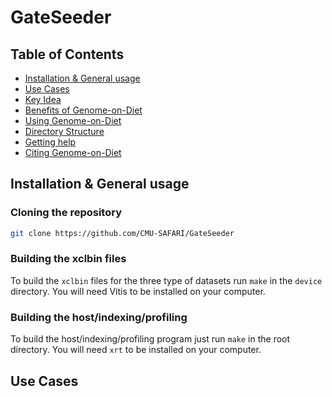 # GateSeeder


## Table of Contents
- [Installation & General usage](#install)
- [Use Cases](#usecases)
- [Key Idea](#idea)
- [Benefits of Genome-on-Diet](#results)
- [Using Genome-on-Diet](#usage)
- [Directory Structure](#directory)
- [Getting help](#contact)
- [Citing Genome-on-Diet](#cite)

## <a name="install"></a>Installation & General usage

### Cloning the repository
```sh
git clone https://github.com/CMU-SAFARI/GateSeeder
```
### Building the xclbin files
To build the `xclbin` files for the three type of datasets run `make` in the `device` directory. You will need Vitis to be installed on your computer.

### Building the host/indexing/profiling
To build the host/indexing/profiling program just run `make` in the root directory. You will need `xrt` to be installed on your computer.

## <a name="usecases"></a>Use Cases

```sh
```
